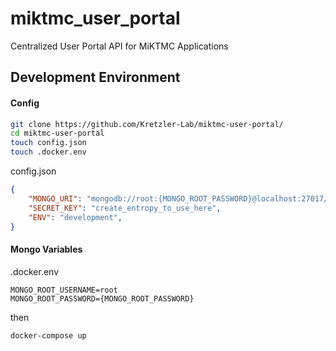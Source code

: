 # miktmc_user_portal
Centralized User Portal API for MiKTMC Applications


## Development Environment
#### Config
```sh
git clone https://github.com/Kretzler-Lab/miktmc-user-portal/
cd miktmc-user-portal
touch config.json
touch .docker.env
```

config.json
```json
{
    "MONGO_URI": "mongodb://root:{MONGO_ROOT_PASSWORD}@localhost:27017/kpmp?authSource=admin",
    "SECRET_KEY": "create_entropy_to_use_here",
    "ENV": "development",
}
```

#### Mongo Variables
.docker.env
```env
MONGO_ROOT_USERNAME=root
MONGO_ROOT_PASSWORD={MONGO_ROOT_PASSWORD}
```
then

`docker-compose up`
